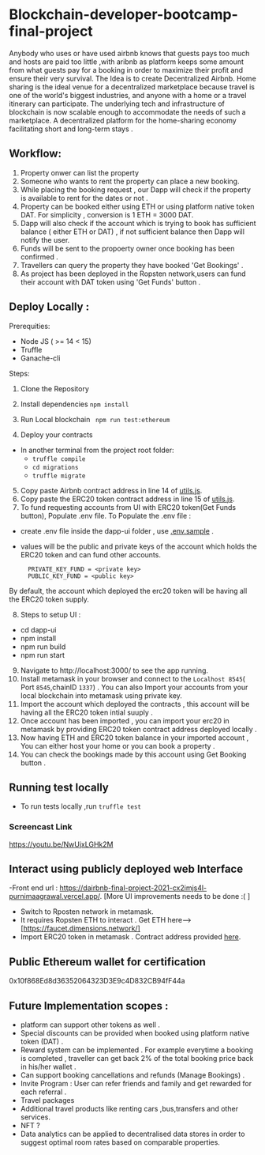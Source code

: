 # Blockchain-developer-bootcamp-final-project

Anybody who uses or have used airbnb knows that guests pays too much and hosts are paid too little ,with aribnb as platform keeps some amount from what guests pay for a booking in order to maximize their profit and ensure their very survival. 
The Idea is to create Decentralized Airbnb. Home sharing is the ideal venue for a decentralized marketplace because travel is one of the world's biggest industries, and anyone with a home or a travel itinerary can participate. The underlying tech and infrastructure of blockchain is now scalable enough to accommodate the needs of such a marketplace. A decentralized platform for the home-sharing economy facilitating short and long-term stays .


## Workflow:
1) Property onwer can list the property 
2) Someone who wants to rent the property can place a new booking.
3) While placing the booking request , our Dapp will check if the property is available to rent for the dates or not .
5) Property can be booked either using ETH or using platform native token DAT. For simplicity , conversion is 1 ETH = 3000 DAT. 
6) Dapp will also check if the account which is trying to book has sufficient balance ( either ETH or DAT) , if not sufficient balance then Dapp will notify the user. 
7) Funds will be sent to the propoerty owner once booking has been confirmed .
8) Travellers can query the property they have booked 'Get Bookings' .
9) As project has been deployed in the Ropsten network,users can fund their account with DAT token using 'Get Funds' button . 


## Deploy Locally :

Prerequities:
 - Node JS ( >= 14 < 15)
 - Truffle
 - Ganache-cli

Steps:

1) Clone the Repository
2) Install dependencies
  `npm install`
3) Run Local blockchain 
` npm run test:ethereum`
 
4) Deploy your contracts
  - In another terminal from the project root folder:
    -  `truffle compile`
    -  `cd migrations`
    -  `truffle migrate`
  
5) Copy paste Airbnb contract address in line 14 of [utils.js](https://github.com/purnimaagrawal/blockchain-developer-bootcamp-final-project/blob/main/dapp-ui/plugins/utils.js#:~:text=let%20airbnbContractAddress%20%3D%20%270x2592Ea578f24D72e701151df1c3E7C3FD749eA5a%27//%20Paste%20Airbnb%20Contract%20address%20here).
6) Copy paste the ERC20 token contract address in line 15 of [utils.js](https://github.com/purnimaagrawal/blockchain-developer-bootcamp-final-project/blob/main/dapp-ui/plugins/utils.js#:~:text=let%20airbnbTokenContractAddress%20%3D%20%270x1979c404a44726722beaFC398B15395d2d55d306%27%20%20%20//%20Paste%20token%20Contract%20address%20here).
7) To fund requesting accounts from UI with ERC20 token(Get Funds button), Populate .env file. 
To Populate the .env file :
 - create .env file inside the dapp-ui folder , use [.env.sample](https://github.com/purnimaagrawal/blockchain-developer-bootcamp-final-project/blob/main/dapp-ui/.env.sample) .
 - values will be the public and private keys of the account which holds the ERC20 token and can fund other accounts. 
 
   ```
     PRIVATE_KEY_FUND = <private key>
     PUBLIC_KEY_FUND = <public key> 
    ```
 
  By default, the account which deployed the erc20 token will be having all the ERC20 token supply.

8) Steps to setup UI :
- cd dapp-ui
- npm install
- npm run build
- npm run start

9) Navigate to http://localhost:3000/ to see the app running.
10) Install metamask in your browser and connect to the `Localhost 8545`( Port `8545`,chainID `1337`)  . You can also Import your accounts from your local blockchain into metamask using private key.
11) Import the account which deployed the contracts , this account will be having all the ERC20 token intial suuply .
12) Once account has been imported , you can import your erc20 in metamask by providing ERC20 token contract address deployed locally .  
13) Now having ETH and ERC20 token balance in your imported account , You can either host your home or you can book a property .
14) You can check the bookings made by this account using Get Booking button .

## Running test locally 
- To run tests locally ,run  `truffle test`

 ### Screencast Link
https://youtu.be/NwUjxLGHk2M 
 
## Interact using publicly deployed web Interface
 -Front end url :
  https://dairbnb-final-project-2021-cx2imjs4l-purnimaagrawal.vercel.app/. [More UI improvements needs to be done :( ]
 
 - Switch to Rposten network in metamask.
 - It requires Ropsten ETH to interact . Get ETH here--> [https://faucet.dimensions.network/]
 - Import ERC20 token in metamask . Contract address provided [here](https://github.com/purnimaagrawal/blockchain-developer-bootcamp-final-project/blob/main/deployed_address.txt).

## Public Ethereum wallet for certification
  0x10f868Ed8d36352064323D3E9c4D832CB94fF44a
 
## Future Implementation scopes : 
- platform can support other tokens as well .
- Special discounts can be provided when booked using platform native token (DAT) .
- Reward system can be implemented . For example everytime a booking is completed , traveller can get back 2% of the total booking price back in his/her wallet .
- Can support booking cancellations and refunds (Manage Bookings)  . 
- Invite Program : User can refer friends and family and get rewarded for each referral .
- Travel packages
- Additional travel products like renting cars ,bus,transfers and other services.
- NFT ?
- Data analytics can be applied to decentralised data stores in order to suggest optimal room rates based on comparable properties.
 


